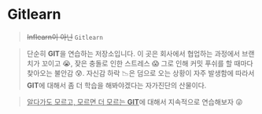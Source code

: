 # Gitlearn

> ~~Inflearn이 아닌~~ `Gitlearn`

> 단순히 **GIT**을 연습하는 저장소입니다. 이 곳은 회사에서 협업하는 과정에서 브랜치가 꼬이고 😭, 잦은 충돌로 인한 스트레스 😱 그로 인해 커밋 푸쉬를 할 때마다 찾아오는 불안감 😰. 자신감 하락 📉은 덤으로 오는 상황이 자주 발생함에 따라서 **GIT**에 대해서 좀 더 학습을 해봐야겠다는 자가진단의 산물이다.

> <u>알다가도 모르고, 모르면 더 모르는 **GIT**</u>에 대해서 지속적으로 연습해보자 😜
